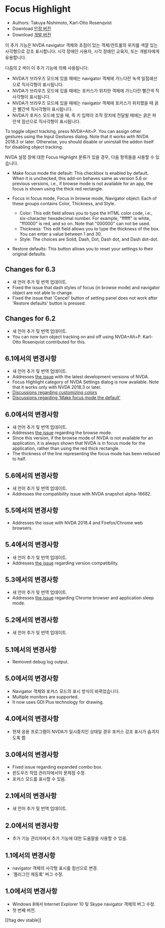 # Focus Highlight #

* Authors: Takuya Nishimoto, Karl-Otto Rosenqvist
* Download [안정 버전][2]
* Download [개발 버전][1]

이 추가 기능은 NVDA navigator 객체와 초점이 있는 객체/컨트롤의 위치를 색깔 있는 사각형으로 강조 표시합니다. 시각 장애인
사용자, 시각 장애인 교육자, 또는 개발자에게 유용합니다.

다음의 2 색이 이 추가 기능에 의해 사용됩니다:

* NVDA가 브라우즈 모드에 있을 때에는 navigator 객체에 가느다란 녹색 일점쇄선으로 직사각형이 표시됩니다.
* NVDA가 브라우즈 모드에 있을 때에는 포커스가 위치한 객체에 가느다란 빨간색 직사각형이 표시됩니다.
* NVDA가 브라우즈 모드에 있을 때에는 navigator 객체에 포커스가 위치했을 때 굵은 빨간색 직사각형이 표시됩니다.
* NVDA가 포커스 모드에 있을 때, 즉 키 입력이 조작 장치에 전달될 때에는 굵은 파란색 점선으로 직사각형이 표시됩니다.

To toggle object tracking, press NVDA+Alt+P. You can assign other gestures
using the Input Gestures dialog.  Note that it works with NVDA 2018.3 or
later.  Otherwise, you should disable or uninstall the addon itself for
disabling object tracking.

NVDA 설정 창에 대한 Focus Highlight 분류가 있을 경우, 다음 항목들을 사용할 수 있습니다.

* Make focus mode the default: This checkbox is enabled by default. When it
  is unchecked, this add-on behaves same as version 5.6 or previous
  versions, i.e., if browse mode is not available for an app, the focus is
  shown using the thick red rectangle.
* Focus in focus mode, Focus in browse mode, Navigator object: Each of these
  groups contains Color, Thickness, and Style.

    * Color: This edit field allows you to type the HTML color code, i.e.,
      six-character hexadecimal number. For example, "ffffff" is white,
      "ff0000" is red, and so on. Note that "000000" can not be used.
    * Thickness: This edit field allows you to type the thickness of the
      box. You can enter a value between 1 and 30.
    * Style: The choices are Solid, Dash, Dot, Dash dot, and Dash dot-dot.

* Restore defaults: This button allows you to reset your settings to their
  original defaults.

## Changes for 6.3 ##

* 새 언어 추가 및 번역 업데이트.
* Fixed the issue that dash styles of focus (in browse mode) and navigator
  object are not able to change.
* Fixed the issue that 'Cancel' button of setting panel does not work after
  'Restore defaults' button is pressed.

## Changes for 6.2 ##

* 새 언어 추가 및 번역 업데이트.
* You can now turn object tracking on and off using NVDA+Alt+P. Karl-Otto
  Rosenqvist contributed for this.

## 6.1에서의 변경사항 ##

* 새 언어 추가 및 번역 업데이트.
* Addresses [the issue](https://github.com/nvdajp/focusHighlight/issues/14)
  with the latest development versions of NVDA.
* Focus Highlight category of NVDA Settings dialog is now available. Note
  that it works only with NVDA 2018.3 or later.
* [Discussions regarding customizing
  colors](https://github.com/nvdajp/focusHighlight/issues/3)
* [Discussions regarding 'Make focus mode the
  default'](https://github.com/nvdajp/focusHighlight/issues/13)

## 6.0에서의 변경사항 ##

* 새 언어 추가 및 번역 업데이트.
* Addresses [the issue](https://github.com/nvdajp/focusHighlight/issues/13)
  regarding the browse mode.
* Since this version, if the browse mode of NVDA is not available for an
  application, it is always shown that NVDA is in focus mode for the
  application, rather than using the red thick rectangle.
* The thickness of the line representing the focus mode has been reduced to
  half.

## 5.6에서의 변경사항 ##

* 새 언어 추가 및 번역 업데이트.
* Addresses the compatibility issue with NVDA snapshot alpha-16682.

## 5.5에서의 변경사항 ##

* Addresses the issue with NVDA 2018.4 and Firefox/Chrome web browsers.

## 5.4에서의 변경사항 ##

* 새 언어 추가 및 번역 업데이트.
* Addresses [the issue](https://github.com/nvdajp/focusHighlight/issues/11)
  regarding version compatibility.

## 5.3에서의 변경사항 ##

* 새 언어 추가 및 번역 업데이트.
* Addresses [the issue](https://github.com/nvdajp/focusHighlight/issues/10)
  regarding Chrome browser and application sleep mode.

## 5.2에서의 변경사항 ##

* 새 언어 추가 및 번역 업데이트.

## 5.1에서의 변경사항 ##

* Removed debug log output.

## 5.0에서의 변경사항 ##

* Navigator 객체와 포커스 모드의 표시 방식이 바뀌었습니다.
* Multiple monitors are supported.
* It now uses GDI Plus technology for drawing.

## 4.0에서의 변경사항 ##

* 현재 응용 프로그램이 NVDA가 일시중지인 상태일 경우 포커스 강조 표시가 숨겨지도록 함

## 3.0에서의 변경사항 ##

* Fixed issue regarding expanded combo box.
* 윈도우즈 작업 관리자에서의 문제점 수정.
* 포커스 모드를 표시할 수 있음.

## 2.1에서의 변경사항 ##

* 새 언어 추가 및 번역 업데이트.

## 2.0에서의 변경사항 ##

* 추가 기능 관리자에서 추가 기능에 대한 도움말을 사용할 수 있음.

## 1.1에서의 변경사항 ##

* navigator 객체의 사각형 표시를 점선으로 변경.
* '플러그인 제등록' 버그 수정.

## 1.0에서의 변경사항 ##

* Windows 8에서 Internet Explorer 10 및 Skype navigator 객체의 버그 수정.
* 첫 번째 버전.

[[!tag dev stable]]

[1]: https://addons.nvda-project.org/files/get.php?file=fh-dev

[2]: https://addons.nvda-project.org/files/get.php?file=fh

